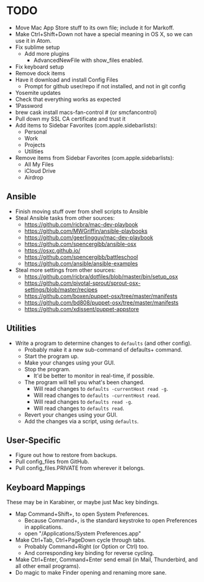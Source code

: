 TODO
====

* Move Mac App Store stuff to its own file; include it for Markoff.
* Make Ctrl+Shift+Down not have a special meaning in OS X, so we can use it in Atom.
* Fix sublime setup
  * Add more plugins
    * AdvancedNewFile with show_files enabled.
* Fix keyboard setup
* Remove dock items
* Have it download and install Config Files
  * Prompt for github user/repo if not installed, and not in git config
* Yosemite updates
* Check that everything works as expected
* 1Password
* brew cask install macs-fan-control # (or smcfancontrol)
* Pull down my SSL CA certificate and trust it
* Add items to Sidebar Favorites (com.apple.sidebarlists):
  * Personal
  * Work
  * Projects
  * Utilities
* Remove items from Sidebar Favorites (com.apple.sidebarlists):
  * All My Files
  * iCloud Drive
  * Airdrop


Ansible
-------

* Finish moving stuff over from shell scripts to Ansible
* Steal Ansible tasks from other sources:
    * https://github.com/ricbra/mac-dev-playbook
    * https://github.com/MWGriffin/ansible-playbooks
    * https://github.com/geerlingguy/mac-dev-playbook
    * https://github.com/spencergibb/ansible-osx
    * https://osxc.github.io/
    * https://github.com/spencergibb/battleschool
    * https://github.com/ansible/ansible-examples
* Steal more settings from other sources:
    * https://github.com/ricbra/dotfiles/blob/master/bin/setup_osx
    * https://github.com/pivotal-sprout/sprout-osx-settings/blob/master/recipes
    * https://github.com/boxen/puppet-osx/tree/master/manifests
    * https://github.com/bd808/puppet-osx/tree/master/manifests
    * https://github.com/xdissent/puppet-appstore


Utilities
---------

- Write a program to determine changes to `defaults` (and other config).
  - Probably make it a new sub-command of defaults+ command.
  - Start the program up.
  - Make your changes using your GUI.
  - Stop the program.
    - It'd be better to monitor in real-time, if possible.
  - The program will tell you what's been changed.
    - Will read changes to `defaults -currentHost read -g`.
    - Will read changes to `defaults -currentHost read`.
    - Will read changes to `defaults read -g`.
    - Will read changes to `defaults read`.
  - Revert your changes using your GUI.
  - Add the changes via a script, using `defaults`.


User-Specific
-------------

- Figure out how to restore from backups.
- Pull config_files from GitHub.
- Pull config_files.PRIVATE from wherever it belongs.


Keyboard Mappings
-----------------

These may be in Karabiner, or maybe just Mac key bindings.

- Map Command+Shift+, to open System Preferences.
  - Because Command+, is the standard keystroke to open Preferences in applications.
  - open "/Applications/System Preferences.app"
- Make Ctrl+Tab, Ctrl+PageDown cycle through tabs.
  - Probably Command+Right (or Option or Ctrl) too.
  - And corresponding key binding for reverse cycling.
- Make Ctrl+Enter, Command+Enter send email (in Mail, Thunderbird, and all other email programs).
- Do magic to make Finder opening and renaming more sane.
